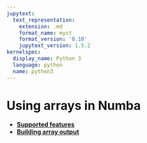 ```yaml
---
jupytext:
  text_representation:
    extension: .md
    format_name: myst
    format_version: '0.10'
    jupytext_version: 1.5.2
kernelspec:
  display_name: Python 3
  language: python
  name: python3
---
```


Using arrays in Numba
=====================

   * **[Supported features](how-to-use-in-numba-features)**
   * **[Building array output](how-to-use-in-numba-arraybuilder)**
